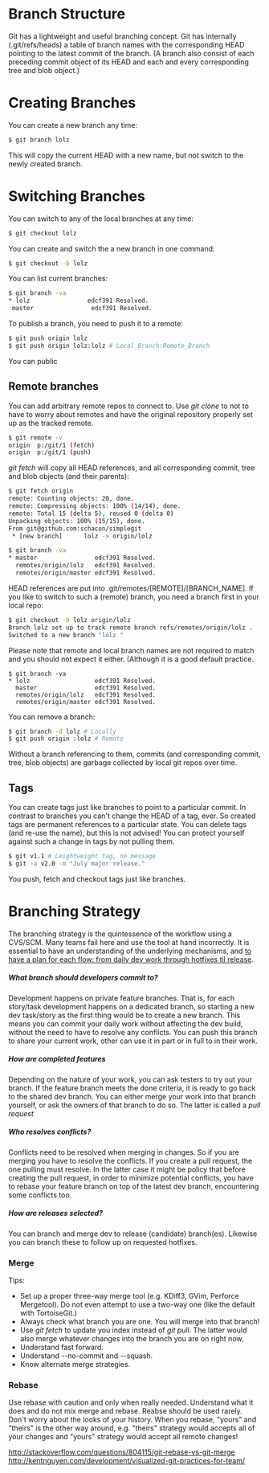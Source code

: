 # Branch Structure

Git has a lightweight and useful branching concept. Git has internally (.git/refs/heads) a table of branch names with the corresponding HEAD pointing to the latest commit of the branch. (A branch also consist of each preceding commit object of its HEAD and each and every corresponding tree and blob object.)

# Creating Branches

You can create a new branch any time:

```bash
$ git branch lolz
```

This will copy the current HEAD with a new name, but not switch to the newly created branch.

# Switching Branches

You can switch to any of the local branches at any time:

```bash
$ git checkout lolz
```

You can create and switch the a new branch in one command:

```bash
$ git checkout -b lolz
```

You can list current branches:

```bash
$ git branch -va
* lolz                edcf391 Resolved.
 master                edcf391 Resolved.
```

To publish a branch, you need to push it to a remote:

```bash
$ git push origin lolz
$ git push origin lolz:lolz # Local_Branch:Remote_Branch
```

You can public

## Remote branches

You can add arbitrary remote repos to connect to. Use *git clone* to not to have to worry about remotes and have the original repository properly set up as the tracked remote.

```bash
$ git remote -v
origin  p:/git/1 (fetch)
origin  p:/git/1 (push)
```

*git fetch* will copy all HEAD references, and all corresponding commit, tree and blob objects (and their parents):

```bash
$ git fetch origin
remote: Counting objects: 20, done.
remote: Compressing objects: 100% (14/14), done.
remote: Total 15 (delta 5), reused 0 (delta 0)
Unpacking objects: 100% (15/15), done.
From git@github.com:schacon/simplegit
 * [new branch]      lolz -> origin/lolz

$ git branch -va
* master                edcf391 Resolved.
  remotes/origin/lolz   edcf391 Resolved.
  remotes/origin/master edcf391 Resolved.
```

HEAD references are put into .git/remotes/[REMOTE]/[BRANCH_NAME]. If you like to switch to such a (remote) branch, you need a branch first in your local repo:

```bash
$ git checkout -b lolz origin/lolz
Branch lolz set up to track remote branch refs/remotes/origin/lolz .
Switched to a new branch "lolz "
```

Please note that remote and local branch names are not required to match and you should not expect it either. (Although it is a good default practice.

```
$ git branch -va
* lolz                  edcf391 Resolved.
  master                edcf391 Resolved.
  remotes/origin/lolz   edcf391 Resolved.
  remotes/origin/master edcf391 Resolved.
```

You can remove a branch:

```bash
$ git branch -d lolz # Locally
$ git push origin :lolz # Remote
```

Without a branch referencing to them, commits (and corresponding commit, tree, blob objects) are garbage collected by local git repos over time.

## Tags

You can create tags just like branches to point to a particular commit. In contrast to branches you can't change the HEAD of a tag, ever. So created tags are permanent references to a particular state. You can delete tags (and re-use the name), but this is not advised! You can protect yourself against such a change in tags by not pulling them.

```bash
$ git v1.1 # Leightweight tag, no message
$ git -a v2.0 -m "July major release."
```

You push, fetch and checkout tags just like branches.

# Branching Strategy

The branching strategy is the quintessence of the workflow using a CVS/SCM. Many teams fail here and use the tool at hand incorrectly. It is essential to have an understanding of the underlying mechanisms, and [to have a plan for each flow: from daily dev work through hotfixes til release](http://nvie.com/posts/a-successful-git-branching-model/).

##### What branch should developers commit to?

Development happens on private feature branches. That is, for each story/task development happens on a dedicated branch, so starting a new dev task/story as the first thing would be to create a new branch. This means you can commit your daily work without affecting the dev build, without the need to have to resolve any conflicts. You can push this branch to share your current work, other can use it in part or in full to in their work.

##### How are completed features 

Depending on the nature of your work, you can ask testers to try out your branch. If the feature branch meets the done criteria, it is ready to go back to the shared dev branch. You can either merge your work into that branch yourself, or ask the owners of that branch to do so. The latter is called a *pull request*

##### Who resolves conflicts?

Conflicts need to be resolved when merging in changes. So if you are merging you have to resolve the conflicts. If you create a pull request, the one pulling must resolve. In the latter case it might be policy that before creating the pull request, in order to minimize potential conflicts, you have to rebase your feature branch on top of the latest dev branch, encountering some conflicts too.

##### How are releases selected?

You can branch and merge dev to release (candidate) branch(es). Likewise you can branch these to follow up on requested hotfixes.

### Merge

Tips:

* Set up a proper three-way merge tool (e.g. KDiff3, GVim, Perforce Mergetool). Do not even attempt to use a two-way one (like the default with TortoiseGit.)
* Always check what branch you are one. You will merge into that branch!
* Use *git fetch* to update you index instead of *git pull*. The latter would also merge whatever changes into the branch you are on right now.
* Understand fast forward.
* Understand --no-commit and --squash.
* Know alternate merge strategies.

### Rebase

Use rebase with caution and only when really needed. Understand what it does and do not mix merge and rebase. Reabse should be used rarely. Don't worry about the looks of your history. When you rebase, "yours" and "theirs" is the other way around, e.g. "theirs" strategy would accepts all of your changes and "yours" strategy would accept all remote changes!

http://stackoverflow.com/questions/804115/git-rebase-vs-git-merge
http://kentnguyen.com/development/visualized-git-practices-for-team/